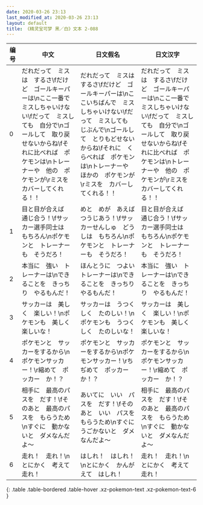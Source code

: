 ```yaml
---
date: 2020-03-26 23:13
last_modified_at: 2020-03-26 23:13
layout: default
title: 《精灵宝可梦 黑／白》文本 2-088
---
```

| 编号 | 中文 | 日文假名 | 日文汉字 |
| ---- | ---- | ---- | --- |
| 0 | だれだって　ミスは　するさ\fだけど　ゴールキーパーは\nここ一番で　ミスしちゃいけない\fだって　ミスしても　自分で\nゴールして　取り戻せないからね\fそれに比べれば　ポケモンは\nトレーナーや　他の　ポケモンが\rミスを　カバーしてくれる！！ | だれだって　ミスは　するさ\fだけど　ゴールキーパーは\nここいちばんで　ミスしちゃいけない\fだって　ミスしても　じぶんで\nゴールして　とりもどせないからね\fそれに　くらべれば　ポケモンは\nトレーナーや　ほかの　ポケモンが\rミスを　カバーしてくれる！！ | だれだって　ミスは　するさ\fだけど　ゴールキーパーは\nここ一番で　ミスしちゃいけない\fだって　ミスしても　自分で\nゴールして　取り戻せないからね\fそれに比べれば　ポケモンは\nトレーナーや　他の　ポケモンが\rミスを　カバーしてくれる！！ |
| 1 | 目と目が合えば　通じ合う！\fサッカー選手同士は　もちろん\nポケモンと　トレーナーも　そうだろ！ | めと　めが　あえば　つうじあう！\fサッカーせんしゅ　どうしは　もちろん\nポケモンと　トレーナーも　そうだろ！ | 目と目が合えば　通じ合う！\fサッカー選手同士は　もちろん\nポケモンと　トレーナーも　そうだろ！ |
| 2 | 本当に　強い　トレーナーは\nできることを　きっちり　やるもんだ！ | ほんとうに　つよい　トレーナーは\nできることを　きっちり　やるもんだ！ | 本当に　強い　トレーナーは\nできることを　きっちり　やるもんだ！ |
| 3 | サッカーは　美しく　楽しい！\nポケモンも　美しく　楽しいな！ | サッカーは　うつくしく　たのしい！\nポケモンも　うつくしく　たのしいな！ | サッカーは　美しく　楽しい！\nポケモンも　美しく　楽しいな！ |
| 4 | ポケモンと　サッカーをするから\nポケモンサッカー！\r縮めて　ポッカー　か！？ | ポケモンと　サッカーをするから\nポケモンサッカー！\rちぢめて　ポッカー　か！？ | ポケモンと　サッカーをするから\nポケモンサッカー！\r縮めて　ポッカー　か！？ |
| 5 | 相手に　最高のパスを　だす！\fそのあと　最高のパスを　もらうため\nすぐに　動かないと　ダメなんだよ～ | あいてに　いい　パスを　だす！\fそのあと　いい　パスを　もらうため\nすぐに　うごかないと　ダメなんだよ～ | 相手に　最高のパスを　だす！\fそのあと　最高のパスを　もらうため\nすぐに　動かないと　ダメなんだよ～ |
| 6 | 走れ！　走れ！\nとにかく　考えて　走れ！ | はしれ！　はしれ！\nとにかく　かんがえて　はしれ！ | 走れ！　走れ！\nとにかく　考えて　走れ！ |
{: .table .table-bordered .table-hover .xz-pokemon-text .xz-pokemon-text-6 }